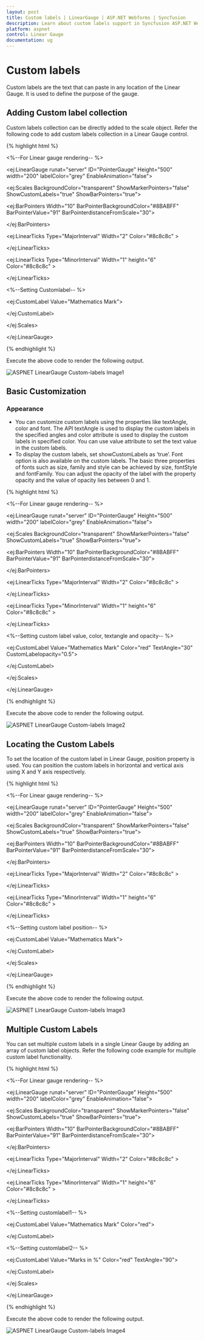 ```yaml
---
layout: post
title: Custom labels | LinearGauge | ASP.NET Webforms | Syncfusion
description: Learn about custom labels support in Syncfusion ASP.NET Webforms Linear Gauge control and more details.
platform: aspnet
control: Linear Gauge
documentation: ug
---
```


# Custom labels

Custom labels are the text that can paste in any location of the Linear Gauge. It is used to define the purpose of the gauge.

## Adding Custom label collection

Custom labels collection can be directly added to the scale object. Refer the following code to add custom labels collection in a Linear Gauge control.

{% highlight html %}

<%--For Linear gauge rendering-- %>

<ej:LinearGauge runat="server" ID="PointerGauge"  Height="500" width="200" labelColor="grey" EnableAnimation="false">

<Scales>

<ej:Scales BackgroundColor="transparent" ShowMarkerPointers="false" ShowCustomLabels="true"  ShowBarPointers="true">

<Border Color="transparent" Width="0" />

<BarPointerCollection>

<ej:BarPointers Width="10" BarPointerBackgroundColor="#8BABFF" BarPointerValue="91" BarPointerdistanceFromScale="30">

</ej:BarPointers>

</BarPointerCollection>

<TickCollection >

<ej:LinearTicks Type="MajorInterval" Width="2" Color="#8c8c8c" >

<DistanceFromScale X="7" Y="0" />

</ej:LinearTicks>

<ej:LinearTicks Type="MinorInterval" Width="1" height="6" Color="#8c8c8c" >

<DistanceFromScale X="7" Y="0" />

</ej:LinearTicks>

</TickCollection>

<%--Setting Customlabel-- %>

<CustomLabelCollection>

<ej:CustomLabel Value="Mathematics Mark">

<Position X="55" Y="97" />

</ej:CustomLabel>

</CustomLabelCollection>

</ej:Scales>

</Scales>

<Frame BackgroundImageUrl="../Content/images/gauge/Gauge_linear_light.png" />

</ej:LinearGauge>

{% endhighlight %}





Execute the above code to render the following output.

![ASPNET LinearGauge Custom-labels Image1](Custom-labels_images/Custom-labels_img1.png)



## Basic Customization

### Appearance

* You can customize custom labels using the properties like textAngle, color and font. The API textAngle is used to display the custom labels in the specified angles and color attribute is used to display the custom labels in specified color. You can use value attribute to set the text value in the custom labels. 
* To display the custom labels, set showCustomLabels as ‘true’. Font option is also available on the custom labels. The basic three properties of fonts such as size, family and style can be achieved by size, fontStyle and fontFamily. You can adjust the opacity of the label with the property opacity and the value of opacity lies between 0 and 1.

{% highlight html %}

<%--For Linear gauge rendering-- %>

<ej:LinearGauge runat="server" ID="PointerGauge"  Height="500" width="200" labelColor="grey" EnableAnimation="false">

<Scales>

<ej:Scales BackgroundColor="transparent" ShowMarkerPointers="false" ShowCustomLabels="true"  ShowBarPointers="true">

<Border Color="transparent" Width="0" />

<BarPointerCollection>

<ej:BarPointers Width="10" BarPointerBackgroundColor="#8BABFF" BarPointerValue="91" BarPointerdistanceFromScale="30">

</ej:BarPointers>

</BarPointerCollection>

<TickCollection >

<ej:LinearTicks Type="MajorInterval" Width="2" Color="#8c8c8c" >

<DistanceFromScale X="7" Y="0" />

</ej:LinearTicks>

<ej:LinearTicks Type="MinorInterval" Width="1" height="6" Color="#8c8c8c" >

<DistanceFromScale X="7" Y="0" />

</ej:LinearTicks>

</TickCollection>

<%--Setting custom label value, color, textangle and opacity-- %>

<CustomLabelCollection>

<ej:CustomLabel Value="Mathematics Mark" Color="red" TextAngle="30" CustomLabelopacity="0.5">

<Position X="55" Y="87" />

</ej:CustomLabel>

</CustomLabelCollection>

</ej:Scales>

</Scales>

<Frame BackgroundImageUrl="../Content/images/gauge/Gauge_linear_light.png" />

</ej:LinearGauge>

{% endhighlight %}







Execute the above code to render the following output.

![ASPNET LinearGauge Custom-labels Image2](Custom-labels_images/Custom-labels_img2.png)



## Locating the Custom Labels

To set the location of the custom label in Linear Gauge, position property is used. You can position the custom labels in horizontal and vertical axis using X and Y axis respectively.

{% highlight html %}

<%--For Linear gauge rendering-- %>

<ej:LinearGauge runat="server" ID="PointerGauge"  Height="500" width="200" labelColor="grey" EnableAnimation="false">

<Scales>

<ej:Scales BackgroundColor="transparent" ShowMarkerPointers="false" ShowCustomLabels="true"  ShowBarPointers="true">

<Border Color="transparent" Width="0" />

<BarPointerCollection>

<ej:BarPointers Width="10" BarPointerBackgroundColor="#8BABFF" BarPointerValue="91" BarPointerdistanceFromScale="30">

</ej:BarPointers>

</BarPointerCollection>

<TickCollection >

<ej:LinearTicks Type="MajorInterval" Width="2" Color="#8c8c8c" >

<DistanceFromScale X="7" Y="0" />

</ej:LinearTicks>

<ej:LinearTicks Type="MinorInterval" Width="1" height="6" Color="#8c8c8c" >

<DistanceFromScale X="7" Y="0" />                            </ej:LinearTicks>

</TickCollection>

<%--Setting custom label position-- %>

<CustomLabelCollection>

<ej:CustomLabel Value="Mathematics Mark">

<Position X="55" Y="97" />

</ej:CustomLabel>

</CustomLabelCollection>

</ej:Scales>

</Scales>

<Frame BackgroundImageUrl="../Content/images/gauge/Gauge_linear_light.png" />

</ej:LinearGauge>


{% endhighlight %}



Execute the above code to render the following output.

![ASPNET LinearGauge Custom-labels Image3](Custom-labels_images/Custom-labels_img3.png)



## Multiple Custom Labels

You can set multiple custom labels in a single Linear Gauge by adding an array of custom label objects. Refer the following code example for multiple custom label functionality.


{% highlight html %}

<%--For Linear gauge rendering-- %>

<ej:LinearGauge runat="server" ID="PointerGauge"  Height="500" width="200" labelColor="grey" EnableAnimation="false">

<Scales>

<ej:Scales BackgroundColor="transparent" ShowMarkerPointers="false" ShowCustomLabels="true"  ShowBarPointers="true">

<Border Color="transparent" Width="0" />

<BarPointerCollection>

<ej:BarPointers Width="10" BarPointerBackgroundColor="#8BABFF" BarPointerValue="91" BarPointerdistanceFromScale="30">

</ej:BarPointers>

</BarPointerCollection>

<TickCollection >

<ej:LinearTicks Type="MajorInterval" Width="2" Color="#8c8c8c" >

<DistanceFromScale X="7" Y="0" />

</ej:LinearTicks>

<ej:LinearTicks Type="MinorInterval" Width="1" height="6" Color="#8c8c8c" >

<DistanceFromScale X="7" Y="0" />

</ej:LinearTicks>

</TickCollection>

<CustomLabelCollection>

<%--Setting customlabel1-- %>

<ej:CustomLabel Value="Mathematics Mark" Color="red">

<Position X="55" Y="87" />

</ej:CustomLabel>

<%--Setting customlabel2-- %>

<ej:CustomLabel Value="Marks in %" Color="red" TextAngle="90">

<Position X="15" Y="57" />

</ej:CustomLabel>

</CustomLabelCollection>

</ej:Scales>

</Scales>

<Frame BackgroundImageUrl="../Content/images/gauge/Gauge_linear_light.png" />

</ej:LinearGauge>

{% endhighlight %}

Execute the above code to render the following output.

![ASPNET LinearGauge Custom-labels Image4](Custom-labels_images/Custom-labels_img4.png)